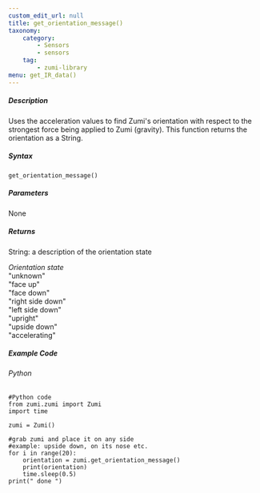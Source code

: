```yaml
---
custom_edit_url: null
title: get_orientation_message()
taxonomy:
    category:
        - Sensors
        - sensors
    tag:
        - zumi-library
menu: get_IR_data()
---
```


##### Description
Uses the acceleration values to find Zumi's orientation with respect to the strongest force being applied to Zumi (gravity).
This function returns the orientation as a String.

##### Syntax
```get_orientation_message()```<br />

##### Parameters
None

##### Returns
String: a description of the orientation state<br />

*Orientation state*<br />
"unknown"<br />
"face up"<br />
"face down"<br />
"right side down"<br />
"left side down"<br />
"upright"<br />
"upside down"<br />
"accelerating"<br />

##### Example Code
###### Python
```
#Python code
from zumi.zumi import Zumi
import time

zumi = Zumi()

#grab zumi and place it on any side 
#example: upside down, on its nose etc.
for i in range(20):
    orientation = zumi.get_orientation_message()
    print(orientation)
    time.sleep(0.5)
print(" done ")

```